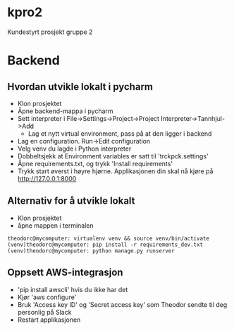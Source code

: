 # kpro2
Kundestyrt prosjekt gruppe 2

# Backend

## Hvordan utvikle lokalt i pycharm
* Klon prosjektet
* Åpne backend-mappa i pycharm
* Sett interpreter i File->Settings->Project->Project Interpreter->Tannhjul->Add
  * Lag et nytt virtual environment, pass på at den ligger i backend
* Lag en configuration. Run->Edit configuration
* Velg venv du lagde i Python interpreter
* Dobbeltsjekk at Environment variables er satt til 'trckpck.settings'
* Åpne requirements.txt, og trykk 'Install requirements'
* Trykk start øverst i høyre hjørne. Applikasjonen din skal nå kjøre på http://127.0.0.1:8000

## Alternativ for å utvikle lokalt
* Klon prosjektet
* åpne mappen i terminalen

```
theodorc@mycomputer: virtualenv venv && source venv/bin/activate
(venv)theodorc@mycomputer: pip install -r requirements_dev.txt
(venv)theodorc@mycomputer: python manage.py runserver
```

## Oppsett AWS-integrasjon
* 'pip install awscli' hvis du ikke har det
* Kjør 'aws configure'
* Bruk 'Access key ID' og 'Secret access key' som Theodor sendte til deg personlig på Slack
* Restart applikasjonen
